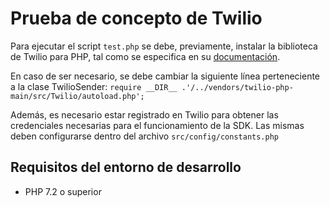 # Prueba de concepto de Twilio

Para ejecutar el script `test.php` se debe, previamente, instalar la biblioteca de Twilio para PHP, tal como se especifica en su [documentación](https://www.twilio.com/docs/libraries/php "documentación"). 

En caso de ser necesario, se debe cambiar la siguiente línea perteneciente a la clase TwilioSender: 
`require __DIR__ .'/../vendors/twilio-php-main/src/Twilio/autoload.php';`

Además, es necesario estar registrado en Twilio para obtener las credenciales necesarias para el funcionamiento de la SDK. Las mismas deben configurarse dentro del archivo `src/config/constants.php`

## Requisitos del entorno de desarrollo
- PHP 7.2 o superior